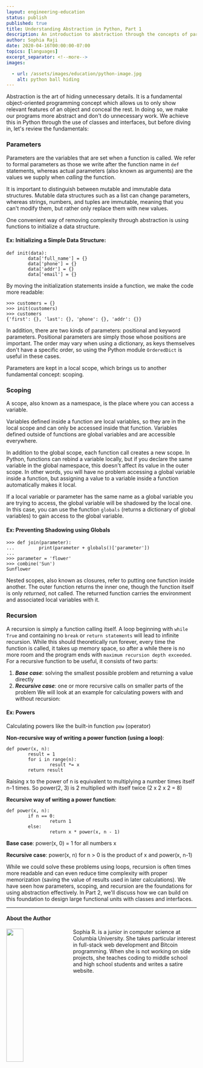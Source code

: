 ```yaml
---
layout: engineering-education
status: publish
published: true
title: Understanding Abstraction in Python, Part 1
description: An introduction to abstraction through the concepts of parameters, scoping, and recursion.
author: Sophia Raji
date: 2020-04-16T00:00:00-07:00
topics: [languages]
excerpt_separator: <!--more-->
images:

  - url: /assets/images/education/python-image.jpg
    alt: python ball hiding
---
```

Abstraction is the art of hiding unnecessary details. It is a fundamental object-oriented programming concept which allows us to only show relevant features of an object and conceal the rest. In doing so, we make our programs more abstract and don't do unnecessary work. We achieve this in Python through the use of classes and interfaces, but before diving in, let's review the fundamentals:
<!--more-->

### Parameters

Parameters are the variables that are set when a function is called. We refer to formal parameters as those we write after the function name in ```def``` statements, whereas actual parameters (also known as arguments) are the values we supply when *calling* the function.

It is important to distinguish between mutable and immutable data structures. Mutable data structures such as a list can change parameters, whereas strings, numbers, and tuples are immutable, meaning that you can't modify them, but rather only replace them with new values.

One convenient way of removing complexity through abstraction is using functions to initialize a data structure.

#### Ex: Initializing a Simple Data Structure:

```shell Python
def init(data):
		data['full_name'] = {}
		data['phone'] = {}
		data['addr'] = {}
		data['email'] = {}
```

By moving the initialization statements inside a function, we make the code more readable:

```shell Python
>>> customers = {}
>>> init(customers)
>>> customers
{'first': {}, 'last': {}, 'phone': {}, 'addr': {}}
```

In addition, there are two kinds of parameters: positional and keyword parameters. Positional parameters are simply those whose positions are important. The order may vary when using a dictionary, as keys themselves don't have a specific order, so using the Python module ```OrderedDict``` is useful in these cases.

Parameters are kept in a local scope, which brings us to another fundamental concept: scoping.

### Scoping

A scope, also known as a namespace, is the place where you can access a variable.

Variables defined inside a function are local variables, so they are in the local scope and can only be accessed inside that function. Variables defined outside of functions are global variables and are accessible everywhere.

In addition to the global scope, each function call creates a new scope. In Python, functions can rebind a variable locally, but if you declare the same variable in the global namespace, this doesn't affect its value in the outer scope. In other words, you will have no problem accessing a global variable inside a function, but assigning a value to a variable inside a function automatically makes it local.

If a local variable or parameter has the same name as a global variable you are trying to access, the global variable will be shadowed by the local one. In this case, you can use the function ```globals``` (returns a dictionary of global variables) to gain access to the global variable.

#### Ex: Preventing Shadowing using Globals

```shell Python
>>> def join(parameter):
... 		print(parameter + globals()['parameter'])
...
>>> parameter = 'flower'
>>> combine('Sun')
Sunflower
```
Nested scopes, also known as closures, refer to putting one function inside another. The outer function returns the inner one, though the function itself is only _returned_, not called. The returned function carries the environment and associated local variables with it.

### Recursion

A recursion is simply a function calling itself. A loop beginning with ```while True``` and containing no ```break``` or ```return statements``` will lead to infinite recursion. While this should theoretically run forever, every time the function is called, it takes up memory space, so after a while there is no more room and the program ends with ```maximum recursion depth exceeded```.
For a recursive function to be useful, it consists of two parts:
1. ***Base case***: solving the smallest possible problem and returning a value directly
2. ***Recursive case***: one or more recursive calls on smaller parts of the problem
We will look at an example for calculating powers with and without recursion:

#### Ex: Powers
Calculating powers like the built-in function ```pow``` (operator)

**Non-recursive way of writing a power function (using a loop)**:

```shell python
def power(x, n):
		result = 1
		for i in range(n):
				result *= x
		return result
```

Raising x to the power of n is equivalent to multiplying a number times itself n-1 times. So power(2, 3) is 2 multiplied with itself twice (2 x 2 x 2 = 8)

**Recursive way of writing a power function**:

```shell python
def power(x, n):
		if n == 0:
				return 1
		else:
				return x * power(x, n - 1)
```

 **Base case**: power(x, 0) = 1 for all numbers x

 **Recursive case**: power(x, n) for n > 0 is the product of x and power(x, n-1)

While we could solve these problems using loops, recursion is often times more readable and can even reduce time complexity with proper memorization (saving the value of results used in later calculations).
We have seen how parameters, scoping, and recursion are the foundations for using abstraction effectively. In Part 2, we'll discuss how we can build on this foundation to design large functional units with classes and interfaces.

---

#### About the Author
<img style="float: left; padding-right: 5%; margin-bottom: 10px; width:30%;" src="/assets/images/education/authors/sophia-raji.jpg">Sophia R. is a junior in computer science at Columbia University. She takes particular interest in full-stack web development and Bitcoin programming. When she is not working on side projects, she teaches coding to middle school and high school students and writes a satire website.
